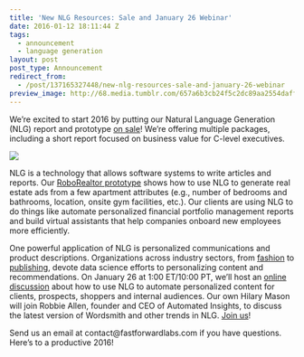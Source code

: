 ```yaml
---
title: 'New NLG Resources: Sale and January 26 Webinar'
date: 2016-01-12 18:11:44 Z
tags:
  - announcement
  - language generation
layout: post
post_type: Announcement
redirect_from:
  - /post/137165327448/new-nlg-resources-sale-and-january-26-webinar
preview_image: http://68.media.tumblr.com/657a6b3cb24f5c2dc89aa2554daff67a/tumblr_inline_o0ukqsL5Tq1ta78fg_540.png
---
```


<p>We’re excited to start 2016 by putting our Natural Language Generation (NLG) report and prototype <a href="https://clients.fastforwardlabs.com/nlg.html">on sale</a>! We’re offering multiple packages, including a short report focused on business value for C-level executives. </p>

![](http://68.media.tumblr.com/657a6b3cb24f5c2dc89aa2554daff67a/tumblr_inline_o0ukqsL5Tq1ta78fg_540.png)

<p>NLG is a technology that allows software systems to write articles and reports. Our <a href="https://clients.fastforwardlabs.com/nlg.html">RoboRealtor prototype</a> shows how to use NLG to generate real estate ads from a few apartment attributes (e.g., number of bedrooms and bathrooms, location, onsite gym facilities, etc.). Our clients are using NLG to do things like automate personalized financial portfolio management reports and build virtual assistants that help companies onboard new employees more efficiently.<br/></p><p>One powerful application of NLG is personalized communications and product descriptions. Organizations across industry sectors, from <a href="http://blog.fastforwardlabs.com/2015/12/09/fashion-goes-deep-data-science-at-lyst.html">fashion</a> to <a href="http://www.nycmedialab.org/events/">publishing</a>, devote data science efforts to personalizing content and recommendations. On January 26 at 1:00 ET/10:00 PT, we’ll host an <a href="http://go.automatedinsights.com/WBN2016-01-26FastForwardLabs_Webinar.html?mkt_tok=2xUAKZjCf1BXlUZj%2F%2FOUI73omzzOaZGvs6huR%2FTp36ldrjMWA4ykXA%3D%3D">online discussion</a> about how to use NLG to automate personalized content for clients, prospects, shoppers and internal audiences. Our own Hilary Mason will join Robbie Allen, founder and CEO of Automated Insights, to discuss the latest version of Wordsmith and other trends in NLG. <a href="http://go.automatedinsights.com/WBN2016-01-26FastForwardLabs_Webinar.html?mkt_tok=2xUAKZjCf1BXlUZj%2F%2FOUI73omzzOaZGvs6huR%2FTp36ldrjMWA4ykXA%3D%3D">Join us</a>!</p><p>Send us an email at contact@fastforwardlabs.com if you have questions. Here’s to a productive 2016!</p>
